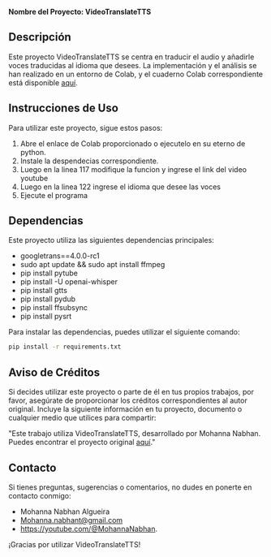 **Nombre del Proyecto: VideoTranslateTTS**

## Descripción

Este proyecto VideoTranslateTTS se centra en traducir el audio y añadirle voces traducidas al idioma que desees. La implementación y el análisis se han realizado en un entorno de Colab, y el cuaderno Colab correspondiente está disponible [aquí](https://colab.research.google.com/drive/1J70mZEYA7Xx7T7ZbZt-m12plShCIHx5q?usp=sharing).

## Instrucciones de Uso

Para utilizar este proyecto, sigue estos pasos:

1. Abre el enlace de Colab proporcionado o ejecutelo en su eterno de python.
2. Instale la despendecias correspondiente.
3. Luego en la linea 117 modifique la funcion y ingrese el link del video youtube
4. Luego en la linea 122 ingrese el idioma que desee las voces
5. Ejecute el programa

## Dependencias

Este proyecto utiliza las siguientes dependencias principales:

- googletrans==4.0.0-rc1
- sudo apt update && sudo apt install ffmpeg
- pip install pytube
- pip install -U openai-whisper
- pip install gtts
- pip install pydub
- pip install ffsubsync
- pip install pysrt

Para instalar las dependencias, puedes utilizar el siguiente comando:

```bash
pip install -r requirements.txt
```

## Aviso de Créditos

Si decides utilizar este proyecto o parte de él en tus propios trabajos, por favor, asegúrate de proporcionar los créditos correspondientes al autor original. Incluye la siguiente información en tu proyecto, documento o cualquier medio que utilices para compartir:

"Este trabajo utiliza VideoTranslateTTS, desarrollado por Mohanna Nabhan. Puedes encontrar el proyecto original [aquí](https://colab.research.google.com/drive/1J70mZEYA7Xx7T7ZbZt-m12plShCIHx5q?usp=sharing)."

## Contacto

Si tienes preguntas, sugerencias o comentarios, no dudes en ponerte en contacto conmigo:

- Mohanna Nabhan Algueira
- Mohanna.nabhant@gmail.com
- https://youtube.com/@MohannaNabhan.

¡Gracias por utilizar VideoTranslateTTS!





